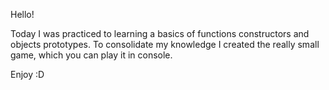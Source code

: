 Hello!

Today I was practiced to learning a basics of functions constructors and objects prototypes. To consolidate my knowledge I created the really small game, which you can play it in console.

Enjoy :D

